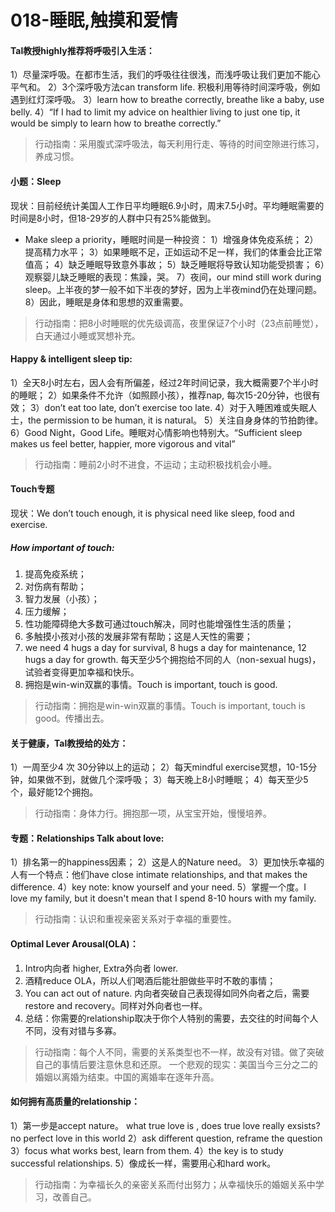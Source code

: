 # 018-睡眠,触摸和爱情
#### Tal教授highly推荐将呼吸引入生活： 
1）尽量深呼吸。在都市生活，我们的呼吸往往很浅，而浅呼吸让我们更加不能心平气和。
2）3个深呼吸方法can transform life. 积极利用等待时间深呼吸，例如遇到红灯深呼吸。
3）learn how to breathe correctly, breathe like a baby, use belly. 
4）“If I had to limit my advice on healthier living to just one tip, it would be simply to learn how to breathe correctly.”
> 行动指南：采用腹式深呼吸法，每天利用行走、等待的时间空隙进行练习，养成习惯。 
 
#### 小题：Sleep 
现状：目前经统计美国人工作日平均睡眠6.9小时，周末7.5小时。平均睡眠需要的时间是8小时，但18-29岁的人群中只有25%能做到。 
- Make sleep a priority，睡眠时间是一种投资：
1）增强身体免疫系统； 
2）提高精力水平；
3）如果睡眠不足，正如运动不足一样，我们的体重会比正常值高； 
4）缺乏睡眠导致意外事故；
5）缺乏睡眠将导致认知功能受损害；
6）观察婴儿缺乏睡眠的表现：焦躁，哭。
7）夜间，our mind still work during sleep。上半夜的梦一般不如下半夜的梦好，因为上半夜mind仍在处理问题。
8）因此，睡眠是身体和思想的双重需要。 
> 行动指南：把8小时睡眠的优先级调高，夜里保证7个小时（23点前睡觉），白天通过小睡或冥想补充。 

#### Happy & intelligent sleep tip: 
1）全天8小时左右，因人会有所偏差，经过2年时间记录，我大概需要7个半小时的睡眠； 
2）如果条件不允许（如照顾小孩），推荐nap, 每次15-20分钟，也很有效；
3）don’t eat too late, don’t exercise too late. 
4）对于入睡困难或失眠人士，the permission to be human, it is natural。 
5）关注自身身体的节拍韵律。 
6）Good Night，Good Life。睡眠对心情影响也特别大。“Sufficient sleep makes us feel better, happier, more vigorous and vital”
> 行动指南：睡前2小时不进食，不运动；主动积极找机会小睡。

#### Touch专题 
现状：We don’t touch enough, it is physical need like sleep, food and exercise.
##### How important of touch:
1) 提高免疫系统； 
2) 对伤病有帮助； 
3) 智力发展（小孩）；
4) 压力缓解； 
5) 性功能障碍绝大多数可通过touch解决，同时也能增强性生活的质量； 
6) 多触摸小孩对小孩的发展非常有帮助；这是人天性的需要； 
7) we need 4 hugs a day for survival, 8 hugs a day for maintenance, 12 hugs a day for growth. 每天至少5个拥抱给不同的人（non-sexual hugs)，试验者变得更加幸福和快乐。
8) 拥抱是win-win双赢的事情。Touch is important, touch is good. 
> 行动指南：拥抱是win-win双赢的事情。Touch is important, touch is good。传播出去。 

#### 关于健康，Tal教授给的处方：
1）一周至少4 次 30分钟以上的运动；
2）每天mindful exercise冥想，10-15分钟，如果做不到，就做几个深呼吸； 
3）每天晚上8小时睡眠；
4）每天至少5个，最好能12个拥抱。 
> 行动指南：身体力行。拥抱那一项，从宝宝开始，慢慢培养。 

#### 专题：Relationships Talk about love:
1）排名第一的happiness因素； 
2）这是人的Nature need。 
3）更加快乐幸福的人有一个特点：他们have close intimate relationships, and that makes the difference.
4）key note: know yourself and your need. 
5）掌握一个度。I love my family, but it doesn't mean that I spend 8-10 hours with my family. 
> 行动指南：认识和重视亲密关系对于幸福的重要性。 

#### Optimal Lever Arousal(OLA)： 
1) Intro内向者 higher, Extra外向者 lower. 
2) 酒精reduce OLA，所以人们喝酒后能壮胆做些平时不敢的事情； 
3) You can act out of nature. 内向者突破自己表现得如同外向者之后，需要restore and recovery。同样对外向者也一样。
4) 总结：你需要的relationship取决于你个人特别的需要，去交往的时间每个人不同，没有对错与多寡。
> 行动指南：每个人不同，需要的关系类型也不一样，故没有对错。做了突破自己的事情后要注意休息和还原。 一个悲观的现实：美国当今三分之二的婚姻以离婚为结束。中国的离婚率在逐年升高。
> 
####  如何拥有高质量的relationship： 
1）第一步是accept nature。 what true love is , does true love really exsists?
no perfect love in this world
2）ask different question, reframe the question 
3）focus what works best, learn from them. 
4）the key is to study successful relationships. 
5）像成长一样，需要用心和hard work。 
> 行动指南：为幸福长久的亲密关系而付出努力；从幸福快乐的婚姻关系中学习，改善自己。 